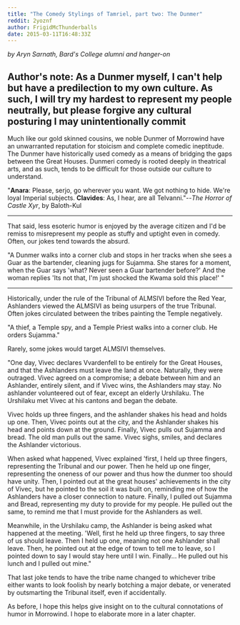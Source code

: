 ```yaml
---
title: "The Comedy Stylings of Tamriel, part two: The Dunmer"
reddit: 2yoznf
author: FrigidMcThunderballs
date: 2015-03-11T16:48:33Z
---
```


*by Aryn Sarnath, Bard's College alumni and hanger-on*

**Author's note**: As a Dunmer myself, I can't help but have a predilection to my own culture.  As such,  I will try my hardest to represent my people neutrally,  but please forgive any cultural posturing I may unintentionally commit
--- 
Much  like our gold skinned cousins, we noble Dunmer of Morrowind have an unwarranted reputation for stoicism and complete comedic ineptitude. The Dunmer have historically used comedy as a means of bridging the gaps between the Great Houses. Dunmeri comedy is rooted deeply in theatrical arts,  and as such, tends to be difficult for those outside our culture to understand. 

"**Anara**: Please, serjo, go wherever you want. We got nothing to hide. We're loyal Imperial subjects.
**Clavides**: As, I hear, are all Telvanni."--*The Horror of Castle Xyr*, by Baloth-Kul

----
That said, less esoteric humor is enjoyed by the average citizen and I'd be remiss to misrepresent my people as stuffy and uptight even in comedy.  Often, our jokes tend towards the absurd.

"A Dunmer walks into a corner club and stops in her tracks when she sees a Guar as the bartender, cleaning jugs for Sujamma. She stares for a moment, when the Guar says 'what? Never seen a Guar bartender before?' And the woman replies 'Its not that,  I'm just shocked the Kwama sold this place!' "


----

Historically,  under the rule of the Tribunal of ALMSIVI before the Red Year,  Ashlanders viewed the ALMSIVI as being usurpers of the true Tribunal. Often jokes circulated between the tribes painting the Temple negatively.

"A thief, a Temple spy, and a Temple Priest walks into a corner club.  He orders Sujamma."

Rarely,  some jokes would target ALMSIVI themselves. 

"One day, Vivec declares Vvardenfell to be entirely for the Great Houses,  and that the Ashlanders must leave the land at once. Naturally,  they were outraged.  Vivec agreed on a compromise; a debate between him and an Ashlander,  entirely silent, and if Vivec wins, the Ashlanders may stay.  No ashlander volunteered out of fear, except an elderly Urshilaku. The Urshilaku met Vivec at his cantons and began the debate. 

Vivec holds up three fingers, and the ashlander shakes his head and holds up one. Then,  Vivec points out at the city, and the Ashlander shakes his head and points down at the ground.  Finally, Vivec pulls out Sujamma and bread. The old man pulls out the same. Vivec sighs, smiles,  and declares the Ashlander victorious.

When asked what happened,  Vivec explained 'first,  I held up three fingers, representing the Tribunal and our power. Then he held up one finger, representing the oneness of our power and thus how the dunmer too should have unity. Then, I pointed out at the great houses' achievements in the city of Vivec, but he pointed to the soil it was built on, reminding me of how the Ashlanders have a closer connection to nature.  Finally, I pulled out Sujamma and Bread, representing my duty to provide for my people.  He pulled out the same, to remind me that I must provide for the Ashlanders as well.

Meanwhile,  in the Urshilaku camp, the Ashlander is being asked what happened at the meeting. 'Well, first he held up three fingers,  to say three of us should leave. Then I held up one, meaning not one Ashlander shall leave. Then,  he pointed out at the edge of town to tell me to leave,  so I pointed down to say I would stay here until I win. Finally... He pulled out his lunch and I pulled out mine."

That last joke tends to have the tribe name changed to whichever tribe either wants to look foolish by nearly botching a major debate,  or venerated by outsmarting the Tribunal itself,  even if accidentally.


As before, I hope this helps give insight on to the cultural connotations of humor in Morrowind. I hope to elaborate more in a later chapter.
